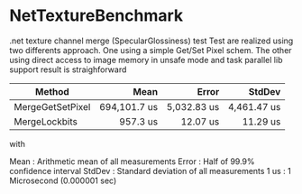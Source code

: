 # NetTextureBenchmark
.net texture channel merge (SpecularGlossiness) test 
Test are realized using two differents approach.
One using a simple Get/Set Pixel schem.
The other using direct access to image memory in unsafe mode and task parallel lib support
result is straighforward


|           Method |         Mean |       Error |      StdDev |
|----------------- |-------------:|------------:|------------:|
| MergeGetSetPixel | 694,101.7 us | 5,032.83 us | 4,461.47 us |
|    MergeLockbits |     957.3 us |    12.07 us |    11.29 us |

with

 Mean   : Arithmetic mean of all measurements
 Error  : Half of 99.9% confidence interval
 StdDev : Standard deviation of all measurements
 1 us   : 1 Microsecond (0.000001 sec)
